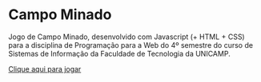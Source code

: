 # Campo Minado


Jogo de Campo Minado, desenvolvido com Javascript (+ HTML + CSS) para a disciplina de Programação para a Web do 4º semestre do curso de Sistemas de Informação da Faculdade de Tecnologia da UNICAMP.


[Clique aqui para jogar](https://danieldebiasi.github.io/campo-minado/)

